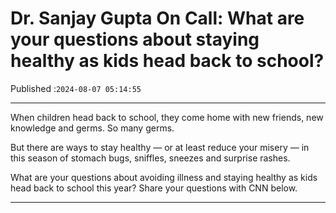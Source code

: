 # Dr. Sanjay Gupta On Call: What are your questions about staying healthy as kids head back to school?

Published :`2024-08-07 05:14:55`

---

When children head back to school, they come home with new friends, new knowledge and germs. So many germs.

But there are ways to stay healthy — or at least reduce your misery — in this season of stomach bugs, sniffles, sneezes and surprise rashes.

What are your questions about avoiding illness and staying healthy as kids head back to school this year? Share your questions with CNN below.

---

